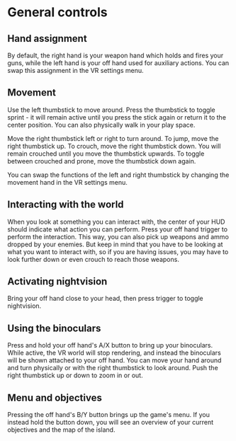 # General controls

## Hand assignment
By default, the right hand is your weapon hand which holds and fires your guns, while the left hand is your off hand used for auxiliary actions. You can swap this assignment in the VR settings menu.

## Movement
Use the left thumbstick to move around. Press the thumbstick to toggle sprint - it will remain active until you press the stick again or return it to the center position. You can also physically walk in your play space.

Move the right thumbstick left or right to turn around. To jump, move the right thumbstick up. To crouch, move the right thumbstick down. You will remain crouched until you move the thumbstick upwards. To toggle between crouched and prone, move the thumbstick down again.

You can swap the functions of the left and right thumbstick by changing the movement hand in the VR settings menu.

## Interacting with the world
When you look at something you can interact with, the center of your HUD should indicate what action you can perform. Press your off hand trigger to perform the interaction.
This way, you can also pick up weapons and ammo dropped by your enemies. But keep in mind that you have to be looking at what you want to interact with, so if you are having issues, you may have to look further down or even crouch to reach those weapons.

## Activating nightvision
Bring your off hand close to your head, then press trigger to toggle nightvision.

## Using the binoculars
Press and hold your off hand's A/X button to bring up your binoculars. While active, the VR world will stop rendering, and instead the binoculars will be shown attached to your off hand. You can move your hand around and turn physically or with the right thumbstick to look around. Push the right thumbstick up or down to zoom in or out.

## Menu and objectives
Pressing the off hand's B/Y button brings up the game's menu. If you instead hold the button down, you will see an overview of your current objectives and the map of the island.
